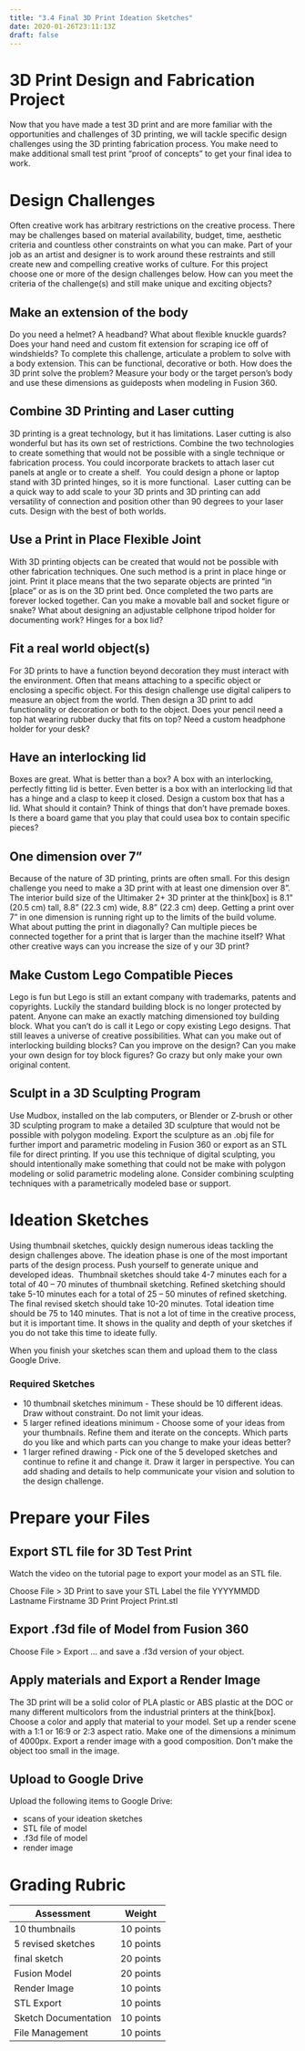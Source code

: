 ```yaml
---
title: "3.4 Final 3D Print Ideation Sketches"
date: 2020-01-26T23:11:13Z
draft: false
---
```


# 3D Print Design and Fabrication Project

Now that you have made a test 3D print and are more familiar with the opportunities and challenges of 3D printing, we will tackle specific design challenges using the 3D printing fabrication process. You make need to make additional small test print “proof of concepts” to get your final idea to work.

# Design Challenges

Often creative work has arbitrary restrictions on the creative process. There may be challenges based on material availability, budget, time, aesthetic criteria and countless other constraints on what you can make. Part of your job as an artist and designer is to work around these restraints and still create new and compelling creative works of culture. For this project choose one or more of the design challenges below. How can you meet the criteria of the challenge(s) and still make unique and exciting objects?

## Make an extension of the body

Do you need a helmet? A headband? What about flexible knuckle guards? Does your hand need and custom fit extension for scraping ice off of windshields? To complete this challenge, articulate a problem to solve with a body extension. This can be functional, decorative or both. How does the 3D print solve the problem? Measure your body or the target person’s body and use these dimensions as guideposts when modeling in Fusion 360.

## Combine 3D Printing and Laser cutting

3D printing is a great technology, but it has limitations. Laser cutting is also wonderful but has its own set of restrictions. Combine the two technologies to create something that would not be possible with a single technique or fabrication process. You could incorporate brackets to attach laser cut panels at angle or to create a shelf.  You could design a phone or laptop stand with 3D printed hinges, so it is more functional.  Laser cutting can be a quick way to add scale to your 3D prints and 3D printing can add versatility of connection and position other than 90 degrees to your laser cuts. Design with the best of both worlds.

## Use a Print in Place Flexible Joint

With 3D printing objects can be created that would not be possible with other fabrication techniques. One such method is a print in place hinge or joint. Print it place means that the two separate objects are printed “in [place” or as is on the 3D print bed. Once completed the two parts are forever locked together. Can you make a movable ball and socket figure or snake? What about designing an adjustable cellphone tripod holder for documenting work? Hinges for a box lid?

## Fit a real world object(s)

For 3D prints to have a function beyond decoration they must interact with the environment. Often that means attaching to a specific object or enclosing a specific object. For this design challenge use digital calipers to measure an object from the world. Then design a 3D print to add functionality or decoration or both to the object. Does your pencil need a top hat wearing rubber ducky that fits on top? Need a custom headphone holder for your desk?

## Have an interlocking lid

Boxes are great. What is better than a box? A box with an interlocking, perfectly fitting lid is better. Even better is a box with an interlocking lid that has a hinge and a clasp to keep it closed. Design a custom box that has a lid. What should it contain? Think of things that don’t have premade boxes. Is there a board game that you play that could usea box to contain specific pieces?

## One dimension over 7”

Because of the nature of 3D printing, prints are often small. For this design challenge you need to make a 3D print with at least one dimension over 8”.  The interior build size of the Ultimaker 2+ 3D printer at the think[box] is 8.1” (20.5 cm) tall, 8.8” (22.3 cm) wide, 8.8” (22.3 cm) deep. Getting a print over 7” in one dimension is running right up to the limits of the build volume. What about putting the print in diagonally? Can multiple pieces be connected together for a print that is larger than the machine itself? What other creative ways can you increase the size of y our 3D print?

## Make Custom Lego Compatible Pieces

Lego is fun but Lego is still an extant company with trademarks, patents and copyrights. Luckily the standard building block is no longer protected by patent. Anyone can make an exactly matching dimensioned toy building block. What you can’t do is call it Lego or copy existing Lego designs. That still leaves a universe of creative possibilities. What can you make out of interlocking building blocks? Can you improve on the design? Can you make your own design for toy block figures? Go crazy but only make your own original content.

## Sculpt in a 3D Sculpting Program

Use Mudbox, installed on the lab computers, or Blender or Z-brush or other 3D sculpting program to make a detailed 3D sculpture that would not be possible with polygon modeling. Export the sculpture as an .obj file for further import and parametric modeling in Fusion 360 or export as an STL file for direct printing. If you use this technique of digital sculpting, you should intentionally make something that could not be make with polygon modeling or solid parametric modeling alone. Consider combining sculpting techniques with a parametrically modeled base or support.

# Ideation Sketches

Using thumbnail sketches, quickly design numerous ideas tackling the design challenges above. The ideation phase is one of the most important parts of the design process. Push yourself to generate unique and developed ideas.  Thumbnail sketches should take 4-7 minutes each for a total of 40 – 70 minutes of thumbnail sketching. Refined sketching should take 5-10 minutes each for a total of 25 – 50 minutes of refined sketching. The final revised sketch should take 10-20 minutes. Total ideation time should be 75 to 140 minutes. That is not a lot of time in the creative process, but it is important time. It shows in the quality and depth of your sketches if you do not take this time to ideate fully.

When you finish your sketches scan them and upload them to the class Google Drive.

### Required Sketches

- 10 thumbnail sketches minimum - These should be 10 different ideas. Draw without constraint. Do not limit your ideas.
- 5 larger refined ideations minimum - Choose some of your ideas from your thumbnails. Refine them and iterate on the concepts. Which parts do you like and which parts can you change to make your ideas better?
- 1 larger refined drawing - Pick one of the 5 developed sketches and continue to refine it and change it. Draw it larger in perspective. You can add shading and details to help communicate your vision and solution to the design challenge.

# Prepare your Files

## Export STL file for 3D Test Print

Watch the video on the tutorial page to export your model as an STL file.

Choose File > 3D Print to save your STL Label the file YYYYMMDD Lastname Firstname 3D Print Project Print.stl

## Export .f3d file of Model from Fusion 360

Choose File > Export ... and save a .f3d version of your object.

## Apply materials and Export a Render Image

The 3D print will be a solid color of PLA plastic or ABS plastic at the DOC or many different multicolors from the industrial printers at the think[box]. Choose a color and apply that material to your model. Set up a render scene with a 1:1 or 16:9 or 2:3 aspect ratio. Make one of the dimensions a minimum of 4000px. Export a render image with a good composition. Don't make the object too small in the image.

## Upload to Google Drive

Upload the following items to Google Drive:

- scans of your ideation sketches
- STL file of model
- .f3d file of model
- render image

# Grading Rubric

| Assessment           | Weight    |
| -------------------- | --------- |
| 10 thumbnails        | 10 points |
| 5 revised sketches   | 10 points |
| final sketch         | 20 points |
| Fusion Model         | 20 points |
| Render Image         | 10 points |
| STL Export           | 10 points |
| Sketch Documentation | 10 points |
| File Management      | 10 points |
